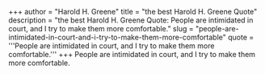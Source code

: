+++
author = "Harold H. Greene"
title = "the best Harold H. Greene Quote"
description = "the best Harold H. Greene Quote: People are intimidated in court, and I try to make them more comfortable."
slug = "people-are-intimidated-in-court-and-i-try-to-make-them-more-comfortable"
quote = '''People are intimidated in court, and I try to make them more comfortable.'''
+++
People are intimidated in court, and I try to make them more comfortable.
